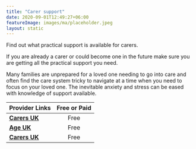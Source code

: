 ```yaml
---
title: "Carer support"
date: 2020-09-01T12:49:27+06:00
featureImage: images/ma/placeholder.jpeg
layout: static
---
```


Find out what practical support is available for carers.

If you are already a carer or could become one in the future make sure you are getting all the practical support you need.

Many families are unprepared for a loved one needing to go into care and often find the care system tricky to navigate at a time when you need to focus on your loved one. The inevitable anxiety and stress can be eased with knowledge of support available.

| Provider Links      | Free or Paid  |  
| :-----------          | :--------------:      |  
| [**Carers UK**](https://www.carersuk.org/help-and-advice/practical-support/) | Free  | 
| [**Age UK**](https://www.ageuk.org.uk/information-advice/care/helping-a-loved-one/) | Free  | 
| [**Carers UK**](https://www.carersuk.org/about-us/our-support-for-carers/) | Free  | 
  

<br/><br/>







